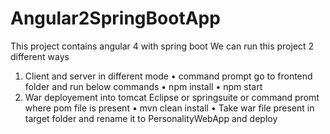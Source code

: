 # Angular2SpringBootApp
This project contains angular 4 with spring boot
We can run this project 2 different ways
1. Client and server in different mode
	•	command prompt go to frontend folder and run below commands
	•	npm install
	•	npm start
2. War deployement into tomcat
     Eclipse or springsuite or command promt where pom file is present
		•	mvn clean install
		•	Take war file present in target folder and rename it to PersonalityWebApp and deploy
		
		
